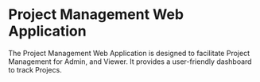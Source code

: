 # Project Management Web Application

The Project Management Web Application is designed to facilitate Project Management for Admin, and Viewer. It provides a user-friendly dashboard to track Projecs.
